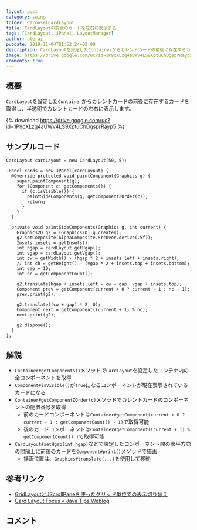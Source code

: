 ```yaml
---
layout: post
category: swing
folder: CarouselCardLayout
title: CardLayoutの前後のカードを左右に表示する
tags: [CardLayout, JPanel, LayoutManager]
author: aterai
pubdate: 2019-11-04T01:52:24+09:00
description: CardLayoutを設定したContainerからカレントカードの前後に存在するカードを取得し、半透明でカレントカードの左右に表示します。
image: https://drive.google.com/uc?id=1P9cXLzg4aUWv4LS9XptuChDgsprRayp5
comments: true
---
```

## 概要
`CardLayout`を設定した`Container`からカレントカードの前後に存在するカードを取得し、半透明でカレントカードの左右に表示します。

{% download https://drive.google.com/uc?id=1P9cXLzg4aUWv4LS9XptuChDgsprRayp5 %}

## サンプルコード
<pre class="prettyprint"><code>CardLayout cardLayout = new CardLayout(50, 5);

JPanel cards = new JPanel(cardLayout) {
  @Override protected void paintComponent(Graphics g) {
    super.paintComponent(g);
    for (Component c: getComponents()) {
      if (c.isVisible()) {
        paintSideComponents(g, getComponentZOrder(c));
        return;
      }
    }
  }

  private void paintSideComponents(Graphics g, int current) {
    Graphics2D g2 = (Graphics2D) g.create();
    g2.setComposite(AlphaComposite.SrcOver.derive(.5f));
    Insets insets = getInsets();
    int hgap = cardLayout.getHgap();
    int vgap = cardLayout.getVgap();
    int cw = getWidth() - (hgap * 2 + insets.left + insets.right);
    // int ch = getHeight() - (vgap * 2 + insets.top + insets.bottom);
    int gap = 10;
    int nc = getComponentCount();

    g2.translate(hgap + insets.left - cw - gap, vgap + insets.top);
    Component prev = getComponent(current &gt; 0 ? current - 1 : nc - 1);
    prev.print(g2);

    g2.translate((cw + gap) * 2, 0);
    Component next = getComponent((current + 1) % nc);
    next.print(g2);

    g2.dispose();
  }
};
</code></pre>

## 解説
- `Container#getComponents()`メソッドで`CardLayout`を設定したコンテナ内の全コンポーネントを取得
- `Component#isVisible()`が`true`になるコンポーネントが現在表示されているカードになる
- `Container#getComponentZOrder(c)`メソッドでカレントカードのコンポーネントの配置番号を取得
    - 前のカードコンポーネントは`Container#getComponent(current > 0 ? current - 1 : getComponentCount() - 1)`で取得可能
    - 後のカードコンポーネントは`Container#getComponent((current + 1) % getComponentCount() )`で取得可能
- `CardLayout#setHgap(int hgap)`などで設定したコンポーネント間の水平方向の間隔上に前後のカードを`Component#print()`メソッドで描画
    - 描画位置は、`Graphics#translate(...)`を使用して移動

<!-- dummy comment line for breaking list -->

## 参考リンク
- [GridLayoutとJScrollPaneを使ったグリッド単位での表示切り替え](https://ateraimemo.com/Swing/GridScrollAnimation.html)
- [Card Layout Focus « Java Tips Weblog](https://tips4java.wordpress.com/2008/10/31/card-layout-focus/)

<!-- dummy comment line for breaking list -->

## コメント
